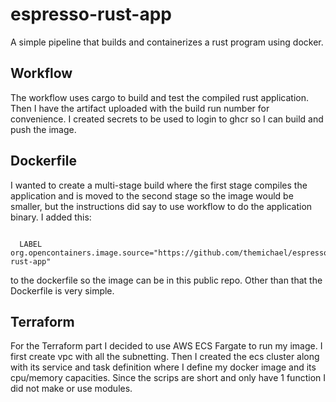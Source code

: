 # espresso-rust-app
A simple pipeline that builds and containerizes a rust program using docker.


## Workflow
The workflow uses cargo to build and test the compiled rust application.
Then I have the artifact uploaded with the build run number for convenience.
I created secrets to be used to login to ghcr so I can build and push the image.

## Dockerfile
I wanted to create a multi-stage build where the first stage compiles the application and is moved to the second stage so the image would be smaller,
but the instructions did say to use workflow to do the application binary.
I added this:
```

  LABEL org.opencontainers.image.source="https://github.com/themichael/espresso-rust-app"

```
to the dockerfile so the image can be in this public repo.
Other than that the Dockerfile is very simple.

## Terraform
For the Terraform part I decided to use AWS ECS Fargate to run my image. 
I first create vpc with all the subnetting.
Then I created the ecs cluster along with its service and task definition where I define my docker image and its cpu/memory capacities.
Since the scrips are short and only have 1 function I did not make or use modules.




